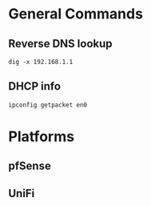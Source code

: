 # General Commands

## Reverse DNS lookup

    dig -x 192.168.1.1

## DHCP info

    ipconfig getpacket en0

# Platforms

## pfSense



## UniFi
